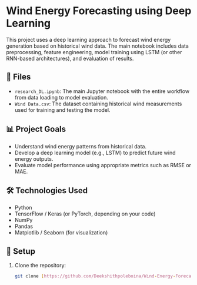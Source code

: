 # Wind Energy Forecasting using Deep Learning

This project uses a deep learning approach to forecast wind energy generation based on historical wind data. The main notebook includes data preprocessing, feature engineering, model training using LSTM (or other RNN-based architectures), and evaluation of results.

## 📂 Files

- `research_DL.ipynb`: The main Jupyter notebook with the entire workflow from data loading to model evaluation.
- `Wind Data.csv`: The dataset containing historical wind measurements used for training and testing the model.

## 📊 Project Goals

- Understand wind energy patterns from historical data.
- Develop a deep learning model (e.g., LSTM) to predict future wind energy outputs.
- Evaluate model performance using appropriate metrics such as RMSE or MAE.

## 🛠 Technologies Used

- Python
- TensorFlow / Keras (or PyTorch, depending on your code)
- NumPy
- Pandas
- Matplotlib / Seaborn (for visualization)

## 🔧 Setup

1. Clone the repository:

   ```bash
   git clone [https://github.com/Deekshithpoleboina/Wind-Energy-Forecasting-using-Deep-Learning]
